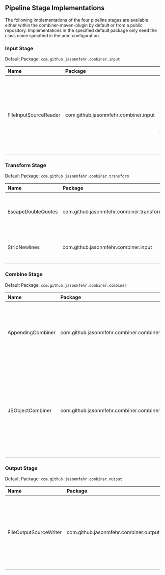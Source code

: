 ## Pipeline Stage Implementations

  The following implementations of the four pipeline stages are available either within the combiner-maven-plugin 
  by default or from a public repository.  Implementations in the specified default package only need the class name 
  specified in the pom configuration.

### Input Stage
Default Package: ```com.github.jasonmfehr.combiner.input```

| Name | Package | Description | Settings |
|:-----|:----|:---- | ----------- |
| FileInputSourceReader | com.github.jasonmfehr.combiner.input | Reads resources from the filesystem.  The ```includes``` and ```excludes``` sections of the pom take any style expressions. | none

### Transform Stage
Default Package: ```com.github.jasonmfehr.combiner.transform```

| Name | Package | Description | Settings |
|:-----|:----|:---- | ----------- |
| EscapeDoubleQuotes | com.github.jasonmfehr.combiner.transformer | Inserts a backslash before each double quote | none
| StripNewlines | com.github.jasonmfehr.combiner.input | Removes all carriage return and newline characters. | none

### Combine Stage
Default Package: ```com.github.jasonmfehr.combiner.combiner```

| Name | Package | Description | Settings |
|:-----|:----|:---- | ----------- |
| AppendingCombiner | com.github.jasonmfehr.combiner.combiner | Concatenates each transformed resources one after the other in no particular order | The ```appendingCombinerNewlines``` setting can be used to specify the number of  newline characters that are inserted between each resource.  If this setting is not specified, zero newlines are inserted between resources.
| JSObjectCombiner | com.github.jasonmfehr.combiner.combiner | Combines each resource into a javascript object with a property name matching the resource name and a value containing the contents of the resource. | The ```jsObjectName``` setting specifies the name of the javascript object that is outputted.

### Output Stage
Default Package: ```com.github.jasonmfehr.combiner.output```

| Name | Package | Description | Settings |
|:-----|:----|:---- | ----------- |
| FileOutputSourceWriter | com.github.jasonmfehr.combiner.output | Writes the combined resource to a file on the filesystem.  The ```outputDestination``` setting is a location on the filesystem where the combined resource will be written. | none

